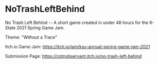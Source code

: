 # NoTrashLeftBehind
No Trash Left Behind -- A short game created in under 48 hours for the K-State 2021 Spring Game Jam. 

Theme: "Without a Trace"

Itch.io Game Jam: https://itch.io/jam/ksu-annual-spring-game-jam-2021

Submission Page: https://cptnobservant.itch.io/no-trash-left-behind
